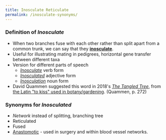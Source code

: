 ```yaml
---
title: Inosculate Reticulate
permalink: /inosculate-synonyms/
---
```


### Definition of *Inosculate*
* When two branches fuse with each other rather than split apart from a common trunk, we can say that they [**inosculate**](https://en.wikipedia.org/wiki/Inosculation).
* Useful for illustrating mating in pedigrees, horizontal gene transfer between different taxa
* Version for different parts of speech
	* [*Inosculate*](https://www.dictionary.com/browse/inosculate) verb form
	* [*Inosculated*](https://www.thefreedictionary.com/inosculated) adjective form
	* [*Inosculation*](https://english.stackexchange.com/questions/110183/does-the-suffix-ion-in-invention-mean-the-same-in-station) noun form
* David Quammen suggested this word in 2018's [*The Tangled Tree*](https://www.amazon.com/Tangled-Tree-Radical-History-Life/dp/1476776628),  from [the Latin "to kiss" used in botany/gardening](https://books.google.com/books?id=bH6hDwAAQBAJ&pg=PA272&lpg=PA272&dq=david+quammen+tangled+tree+%22inosculation%22&source=bl&ots=Hbvn1Le0tt&sig=ACfU3U1TbqZID9XfXAYlnaMXNHTPH7pweA&hl=en&sa=X&ved=2ahUKEwji7LGpt9vtAhUTBs0KHZDPDkkQ6AEwDnoECAkQAg#v=onepage&q=david%20quammen%20tangled%20tree%20%22inosculation%22&f=false). (Quammen, p. 272)

### Synonyms for *Inosculated*
* *Network* instead of splitting, branching tree
* Reticulated
* Fused
* [Anastomotic](https://en.wikipedia.org/wiki/Anastomosis) - used in surgery and within blood vessel networks.
